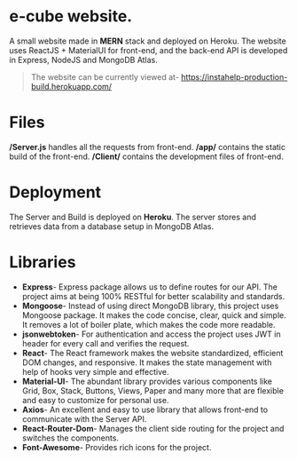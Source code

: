 # e-cube website.

A small website made in **MERN** stack and deployed on Heroku. The website uses ReactJS + MaterialUI for front-end, and the back-end API is developed in Express, NodeJS and MongoDB Atlas.
>The website can be currently viewed at- https://instahelp-production-build.herokuapp.com/


# Files

**/Server.js** handles all the requests from front-end. **/app/** contains the static build of the front-end. **/Client/** contains the development files of front-end.


# Deployment
The Server and Build is deployed on **Heroku**. The server stores and retrieves data from a database setup in MongoDB Atlas.

# Libraries 
- **Express**- Express package allows us to define routes for our API. The project aims at being 100% RESTful for better scalability and standards.
- **Mongoose**- Instead of using direct MongoDB library, this project uses Mongoose package. It makes the code concise, clear, quick and simple. It removes a lot of boiler plate, which makes the code more readable. 
- **jsonwebtoken**- For authentication and access the project uses JWT in header for every call and verifies the request.
- **React**- The React framework makes the website standardized, efficient DOM changes, and responsive. It makes the state management with help of hooks very simple and effective.
- **Material-UI**- The abundant library provides various components like Grid, Box, Stack, Buttons, Views, Paper and many more that are flexible and easy to customize for personal use. 
- **Axios**- An excellent and easy to use library that allows front-end to communicate with the Server API.
- **React-Router-Dom**- Manages the client side routing for the project and switches the components.
- **Font-Awesome**- Provides rich icons for the project.

##
